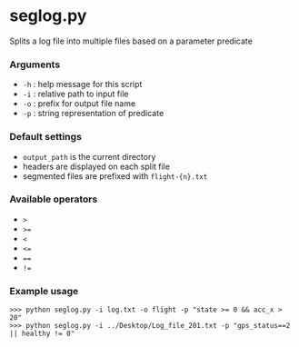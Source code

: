 # seglog.py

Splits a log file into multiple files based on a parameter predicate

### Arguments

  * `-h` : help message for this script
  * `-i` : relative path to input file
  * `-o` : prefix for output file name
  * `-p` : string representation of predicate 

### Default settings

  * `output_path` is the current directory
  * headers are displayed on each split file
  * segmented files are prefixed with `flight-{n}.txt`

### Available operators
  
  * `>` 
  * `>=`
  * `<`
  * `<=`
  * `==`
  * `!=`

### Example usage

    >>> python seglog.py -i log.txt -o flight -p "state >= 0 && acc_x > 20"
    >>> python seglog.py -i ../Desktop/Log_file_201.txt -p "gps_status==2 || healthy != 0"
